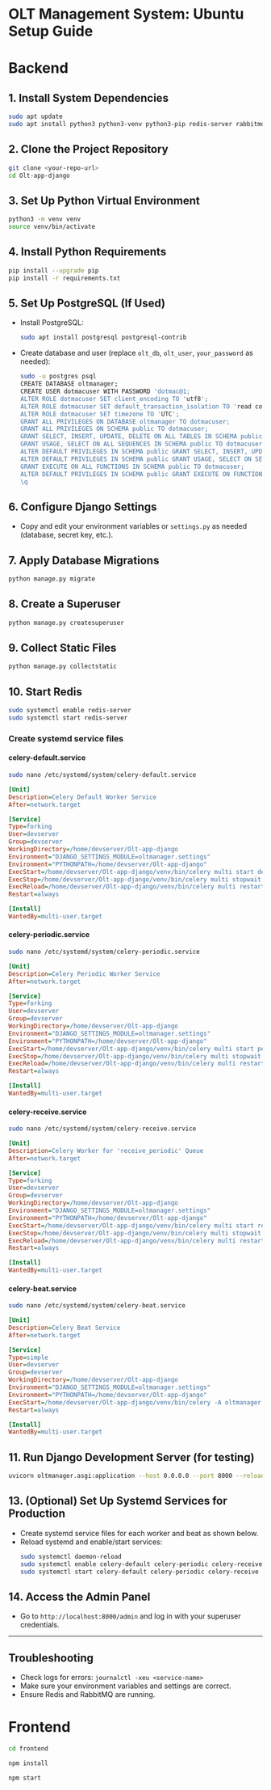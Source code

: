 # OLT Management System: Ubuntu Setup Guide
# Backend
## 1. Install System Dependencies

```bash
sudo apt update
sudo apt install python3 python3-venv python3-pip redis-server rabbitmq-server git build-essential libpq-dev
```

## 2. Clone the Project Repository

```bash
git clone <your-repo-url>
cd Olt-app-django
```

## 3. Set Up Python Virtual Environment

```bash
python3 -m venv venv
source venv/bin/activate
```

## 4. Install Python Requirements

```bash
pip install --upgrade pip
pip install -r requirements.txt
```

## 5. Set Up PostgreSQL (If Used)

- Install PostgreSQL:
  ```bash
  sudo apt install postgresql postgresql-contrib
  ```
- Create database and user (replace `olt_db`, `olt_user`, `your_password` as needed):
  ```bash
  sudo -u postgres psql
  CREATE DATABASE oltmanager;
  CREATE USER dotmacuser WITH PASSWORD 'dotmac@1;
  ALTER ROLE dotmacuser SET client_encoding TO 'utf8';
  ALTER ROLE dotmacuser SET default_transaction_isolation TO 'read committed';
  ALTER ROLE dotmacuser SET timezone TO 'UTC';
  GRANT ALL PRIVILEGES ON DATABASE oltmanager TO dotmacuser;
  GRANT ALL PRIVILEGES ON SCHEMA public TO dotmacuser;
  GRANT SELECT, INSERT, UPDATE, DELETE ON ALL TABLES IN SCHEMA public TO dotmacuser;
  GRANT USAGE, SELECT ON ALL SEQUENCES IN SCHEMA public TO dotmacuser;
  ALTER DEFAULT PRIVILEGES IN SCHEMA public GRANT SELECT, INSERT, UPDATE, DELETE ON TABLES TO dotmacuser;
  ALTER DEFAULT PRIVILEGES IN SCHEMA public GRANT USAGE, SELECT ON SEQUENCES TO dotmacuser;
  GRANT EXECUTE ON ALL FUNCTIONS IN SCHEMA public TO dotmacuser;
  ALTER DEFAULT PRIVILEGES IN SCHEMA public GRANT EXECUTE ON FUNCTIONS TO dotmacuser;
  \q
  ```

## 6. Configure Django Settings

- Copy and edit your environment variables or `settings.py` as needed (database, secret key, etc.).

## 7. Apply Database Migrations

```bash
python manage.py migrate
```

## 8. Create a Superuser

```bash
python manage.py createsuperuser
```

## 9. Collect Static Files

```bash
python manage.py collectstatic
```

## 10. Start Redis

```bash
sudo systemctl enable redis-server
sudo systemctl start redis-server
```

### Create systemd service files

#### celery-default.service

```bash
sudo nano /etc/systemd/system/celery-default.service
```

```ini
[Unit]
Description=Celery Default Worker Service
After=network.target

[Service]
Type=forking
User=devserver
Group=devserver
WorkingDirectory=/home/devserver/Olt-app-django
Environment="DJANGO_SETTINGS_MODULE=oltmanager.settings"
Environment="PYTHONPATH=/home/devserver/Olt-app-django"
ExecStart=/home/devserver/Olt-app-django/venv/bin/celery multi start default -A oltmanager --loglevel=INFO --logfile=/home/devserver/Olt-app-django/logs/celery-default.log
ExecStop=/home/devserver/Olt-app-django/venv/bin/celery multi stopwait default --pidfile=/home/devserver/Olt-app-django/celery-default.pid
ExecReload=/home/devserver/Olt-app-django/venv/bin/celery multi restart default -A oltmanager --loglevel=INFO --logfile=/home/devserver/Olt-app-django/logs/celery-default.log
Restart=always

[Install]
WantedBy=multi-user.target
```

#### celery-periodic.service

```bash
sudo nano /etc/systemd/system/celery-periodic.service
```

```ini
[Unit]
Description=Celery Periodic Worker Service
After=network.target

[Service]
Type=forking
User=devserver
Group=devserver
WorkingDirectory=/home/devserver/Olt-app-django
Environment="DJANGO_SETTINGS_MODULE=oltmanager.settings"
Environment="PYTHONPATH=/home/devserver/Olt-app-django"
ExecStart=/home/devserver/Olt-app-django/venv/bin/celery multi start periodic -A oltmanager --loglevel=INFO --logfile=/home/devserver/Olt-app-django/logs/celery-periodic.log
ExecStop=/home/devserver/Olt-app-django/venv/bin/celery multi stopwait periodic --pidfile=/home/devserver/Olt-app-django/celery-periodic.pid
ExecReload=/home/devserver/Olt-app-django/venv/bin/celery multi restart periodic -A oltmanager --loglevel=INFO --logfile=/home/devserver/Olt-app-django/logs/celery-periodic.log
Restart=always

[Install]
WantedBy=multi-user.target
```

#### celery-receive.service

```bash
sudo nano /etc/systemd/system/celery-receive.service
```

```ini
[Unit]
Description=Celery Worker for 'receive_periodic' Queue
After=network.target

[Service]
Type=forking
User=devserver
Group=devserver
WorkingDirectory=/home/devserver/Olt-app-django
Environment="DJANGO_SETTINGS_MODULE=oltmanager.settings"
Environment="PYTHONPATH=/home/devserver/Olt-app-django"
ExecStart=/home/devserver/Olt-app-django/venv/bin/celery multi start receive_periodic -A oltmanager --loglevel=INFO --logfile=/home/devserver/Olt-app-django/logs/celery-receive.log
ExecStop=/home/devserver/Olt-app-django/venv/bin/celery multi stopwait receive_periodic --pidfile=/home/devserver/Olt-app-django/celery-receive.pid
ExecReload=/home/devserver/Olt-app-django/venv/bin/celery multi restart receive_periodic -A oltmanager --pidfile=/home/devserver/Olt-app-django/celery-receive.pid --loglevel=INFO --logfile=/home/devserver/Olt-app-django/logs/celery-receive.log
Restart=always

[Install]
WantedBy=multi-user.target
```

#### celery-beat.service

```bash
sudo nano /etc/systemd/system/celery-beat.service
```

```ini
[Unit]
Description=Celery Beat Service
After=network.target

[Service]
Type=simple
User=devserver
Group=devserver
WorkingDirectory=/home/devserver/Olt-app-django
Environment="DJANGO_SETTINGS_MODULE=oltmanager.settings"
Environment="PYTHONPATH=/home/devserver/Olt-app-django"
ExecStart=/home/devserver/Olt-app-django/venv/bin/celery -A oltmanager beat --loglevel=INFO --logfile=/home/devserver/Olt-app-django/logs/celery-beat.log
Restart=always

[Install]
WantedBy=multi-user.target
```

## 11. Run Django Development Server (for testing)

```bash
uvicorn oltmanager.asgi:application --host 0.0.0.0 --port 8000 --reload
```


## 13. (Optional) Set Up Systemd Services for Production

- Create systemd service files for each worker and beat as shown below.
- Reload systemd and enable/start services:
  ```bash
  sudo systemctl daemon-reload
  sudo systemctl enable celery-default celery-periodic celery-receive celery-beat
  sudo systemctl start celery-default celery-periodic celery-receive celery-beat
  ```


## 14. Access the Admin Panel

- Go to `http://localhost:8000/admin` and log in with your superuser credentials.

---

## Troubleshooting

- Check logs for errors: `journalctl -xeu <service-name>`
- Make sure your environment variables and settings are correct.
- Ensure Redis and RabbitMQ are running.

# Frontend

```bash
cd frontend
```
```bash
npm install
```
```bash
npm start
```
